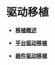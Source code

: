 # 驱动移植<a name="ZH-CN_TOPIC_0000001123149616"></a>

-   **[移植概述](porting-smallchip-driver-overview.md)**  

-   **[平台驱动移植](porting-smallchip-driver-plat.md)**  

-   **[器件驱动移植](porting-smallchip-driver-oom.md)**  


